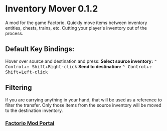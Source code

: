 # Inventory Mover 0.1.2
A mod for the game Factorio.
Quickly move items between inventory entities, chests, trains, etc.
Cutting your player's inventory out of the process.
## Default Key Bindings:
Hover over source and destination and press:
**Select source inventory:** <kbd>⌃ Control</kbd>+<kbd>⇧ Shift</kbd>+<kbd>Right-click</kbd>
**Send to destination:** <kbd>⌃ Control</kbd>+<kbd>⇧ Shift</kbd>+<kbd>Left-click</kbd>

## Filtering
If you are carrying anything in your hand, that will be used as a reference to filter the transfer.  Only those items from the source inventory will be moved to the destination inventory.

### [Factorio Mod Portal](https://mods.factorio.com/mod/inventory-mover)
